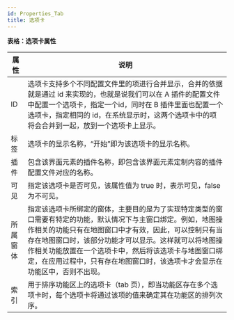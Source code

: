 ```yaml
---
id: Properties_Tab
title: 选项卡
---
```

**表格：选项卡属性**

属性 | 说明  
---|---  
ID | 选项卡支持多个不同配置文件里的项进行合并显示，合并的依据就是通过 id 来实现的，也就是说我们可以在 A 插件的配置文件中配置一个选项卡，指定一个id，同时在 B 插件里面也配置一个选项卡，指定相同的 id，在系统显示时，这两个选项卡中的项将会合并到一起，放到一个选项卡上显示。  
标签 | 选项卡的显示名称，“开始”即为该选项卡的显示名称。  
插件 | 包含该界面元素的插件名称，即包含该界面元素定制内容的插件配置文件对应的名称。  
可见 | 指定该选项卡是否可见，该属性值为 true 时，表示可见，false 为不可见。  
所属窗体 | 指定该选项卡所绑定的窗体，主要目的是为了实现特定类型的窗口需要有特定的功能，默认情况下与主窗口绑定。例如，地图操作相关的功能只有在地图窗口中才有效，因此，可以控制只有当存在地图窗口时，该部分功能才可以显示。这样就可以将地图操作相关功能放置在一个选项卡中，然后将该选项卡与地图窗口绑定，在应用过程中，只有存在地图窗口时，该选项卡才会显示在功能区中，否则不出现。  
索引 | 用于排序功能区上的选项卡（tab 页），即当功能区存在多个选项卡时，每个选项卡将通过该项的值来确定其在功能区的排列次序。  
